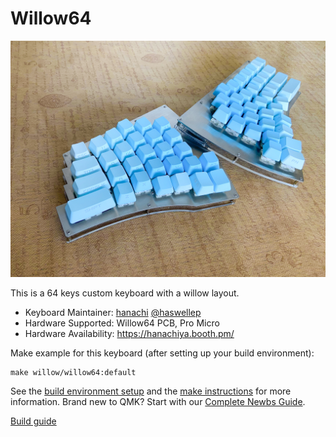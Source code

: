 # Willow64

[![willow64](https://raw.githubusercontent.com/hanachi-ap/willow64-doc/main/img/img00.jpg)](https://github.com/hanachi-ap/willow64-doc/blob/main/img/img00.jpg)

This is a 64 keys custom keyboard with a willow layout.

- Keyboard Maintainer: [hanachi](https://github.com/hanachi-ap/) [@haswellep](https://twitter.com/haswellep)  
- Hardware Supported:  Willow64 PCB, Pro Micro  
- Hardware Availability: https://hanachiya.booth.pm/ 

Make example for this keyboard (after setting up your build environment):

    make willow/willow64:default

See the [build environment setup](https://docs.qmk.fm/#/getting_started_build_tools) and the [make instructions](https://docs.qmk.fm/#/getting_started_make_guide) for more information. Brand new to QMK? Start with our [Complete Newbs Guide](https://docs.qmk.fm/#/newbs).


[Build guide](https://github.com/hanachi-ap/willow64-doc)
